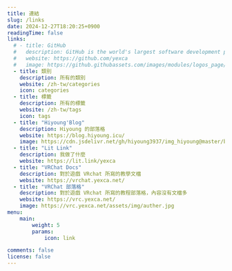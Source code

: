 ```yaml
---
title: 連結
slug: /links
date: 2024-12-27T18:20:25+0900
readingTime: false
links:
  # - title: GitHub
  #   description: GitHub is the world's largest software development platform.
  #   website: https://github.com/yexca
  #   image: https://github.githubassets.com/images/modules/logos_page/GitHub-Mark.png
  - title: 類別
    description: 所有的類別
    website: /zh-tw/categories
    icon: categories
  - title: 標籤
    description: 所有的標籤
    website: /zh-tw/tags
    icon: tags
  - title: "Hiyoung'Blog"
    description: Hiyoung 的部落格
    website: https://blog.hiyoung.icu/
    image: https://cdn.jsdelivr.net/gh/hiyoung3937/img_hiyoung@master/bolg/bolg_icon.jpg
  - title: "Lit Link"
    description: 我做了什麼
    website: https://lit.link/yexca
  - title: "VRChat Docs"
    description: 對於遊戲 VRchat 所寫的教學文檔
    website: https://vrchat.yexca.net/
  - title: "VRChat 部落格"
    description: 對於遊戲 VRchat 所寫的教程部落格，內容沒有文檔多
    website: https://vrc.yexca.net/
    image: https://vrc.yexca.net/assets/img/auther.jpg
menu:
    main: 
        weight: 5
        params:
            icon: link

comments: false
license: false
---
```

